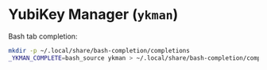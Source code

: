 # YubiKey Manager (`ykman`)

Bash tab completion:

```sh
mkdir -p ~/.local/share/bash-completion/completions
_YKMAN_COMPLETE=bash_source ykman > ~/.local/share/bash-completion/completions/ykman
```
